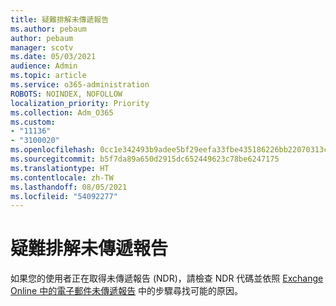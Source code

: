 ```yaml
---
title: 疑難排解未傳遞報告
ms.author: pebaum
author: pebaum
manager: scotv
ms.date: 05/03/2021
audience: Admin
ms.topic: article
ms.service: o365-administration
ROBOTS: NOINDEX, NOFOLLOW
localization_priority: Priority
ms.collection: Adm_O365
ms.custom:
- "11136"
- "3100020"
ms.openlocfilehash: 0cc1e342493b9adee5bf29eefa33fbe435186226bb22070313cd0b127ffd0310
ms.sourcegitcommit: b5f7da89a650d2915dc652449623c78be6247175
ms.translationtype: HT
ms.contentlocale: zh-TW
ms.lasthandoff: 08/05/2021
ms.locfileid: "54092277"
---
```

# <a name="troubleshooting-non-delivery-reports"></a>疑難排解未傳遞報告

如果您的使用者正在取得未傳遞報告 (NDR)，請檢查 NDR 代碼並依照 [Exchange Online 中的電子郵件未傳遞報告](https://docs.microsoft.com/exchange/mail-flow-best-practices/non-delivery-reports-in-exchange-online/non-delivery-reports-in-exchange-online) 中的步驟尋找可能的原因。